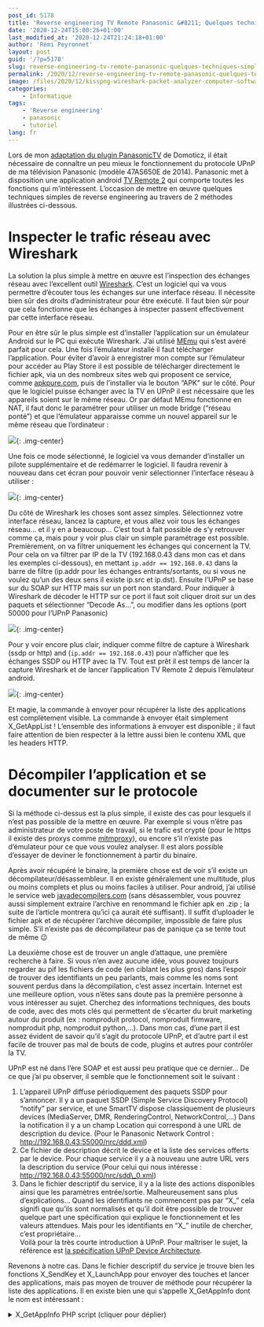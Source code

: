 ```yaml
---
post_id: 5178
title: 'Reverse engineering TV Remote Panasonic &#8211; Quelques techniques simples'
date: '2020-12-24T15:00:26+01:00'
last_modified_at: '2020-12-24T21:24:18+01:00'
author: 'Rémi Peyronnet'
layout: post
guid: '/?p=5178'
slug: reverse-engineering-tv-remote-panasonic-quelques-techniques-simples
permalink: /2020/12/reverse-engineering-tv-remote-panasonic-quelques-techniques-simples/
image: /files/2020/12/kisspng-wireshark-packet-analyzer-computer-software-protoc-leopard-shark-5b249064bbfc40.61560480152912291677.png
categories:
    - Informatique
tags:
    - 'Reverse engineering'
    - panasonic
    - tutoriel
lang: fr
---
```


Lors de mon [adaptation du plugin PanasonicTV](/2020/12/domoticz-panasonic-remote-buttons-and-custom-urls/) de Domoticz, il était nécessaire de connaître un peu mieux le fonctionnement du protocole UPnP de ma télévision Panasonic (modèle 47AS650E de 2014). Panasonic met à disposition une application android [TV Remote 2](https://play.google.com/store/apps/details?id=com.panasonic.pavc.viera.vieraremote2&hl=fr&gl=US) qui comporte toutes les fonctions qui m’intéressent. L’occasion de mettre en œuvre quelques techniques simples de reverse engineering au travers de 2 méthodes illustrées ci-dessous.

# Inspecter le trafic réseau avec Wireshark

La solution la plus simple à mettre en œuvre est l’inspection des échanges réseau avec l’excellent outil [Wireshark](https://www.wireshark.org/). C’est un logiciel qui va vous permettre d’écouter tous les échanges sur une interface réseau. Il nécessite bien sûr des droits d’administrateur pour être exécuté. Il faut bien sûr pour que cela fonctionne que les échanges à inspecter passent effectivement par cette interface réseau.

Pour en être sûr le plus simple est d’installer l’application sur un émulateur Android sur le PC qui exécute Wireshark. J’ai utilisé [MEmu](http://www.memuplay.com/) qui s’est avéré parfait pour cela. Une fois l’émulateur installé il faut télécharger l’application. Pour éviter d’avoir à enregistrer mon compte sur l’émulateur pour accéder au Play Store il est possible de télécharger directement le fichier apk, via un des nombreux sites web qui proposent ce service, comme [apkpure.com](https://apkpure.com/fr/search?q=panasonic+tv+remote+2), puis de l’installer via le bouton “APK” sur le côté. Pour que le logiciel puisse échanger avec la TV en UPnP il est nécessaire que les appareils soient sur le même réseau. Or par défaut MEmu fonctionne en NAT, il faut donc le paramétrer pour utiliser un mode bridge (“réseau ponté”) et que l’émulateur apparaisse comme un nouvel appareil sur le même réseau que l’ordinateur :

![](/files/2020/12/Memu-Bridge.png){: .img-center}

Une fois ce mode sélectionné, le logiciel va vous demander d’installer un pilote supplémentaire et de redémarrer le logiciel. Il faudra revenir à nouveau dans cet écran pour pouvoir venir sélectionner l’interface réseau à utiliser :

![](/files/2020/12/memu_adaptateur.png){: .img-center}

Du côté de Wireshark les choses sont assez simples. Sélectionnez votre interface réseau, lancez la capture, et vous allez voir tous les échanges réseau… et il y en a beaucoup… C’est tout à fait possible de s’y retrouver comme ça, mais pour y voir plus clair un simple paramétrage est possible. Premièrement, on va filtrer uniquement les échanges qui concernent la TV. Pour cela on va filtrer par IP de la TV (192.168.0.43 dans mon cas et dans les exemples ci-dessous), en mettant `ip.addr == 192.168.0.43` dans la barre de filtre (ip.addr pour les échanges entrants/sortants, ou si vous ne voulez qu’un des deux sens il existe ip.src et ip.dst). Ensuite l’UPnP se base sur du SOAP sur HTTP mais sur un port non standard. Pour indiquer à Wireshark de décoder le HTTP sur ce port il faut soit cliquer droit sur un des paquets et sélectionner “Decode As…”, ou modifier dans les options (port 50000 pour l’UPnP Panasonic)

![](/files/2020/12/Wireshark-custom-HTTP-port.png){: .img-center}

Pour y voir encore plus clair, indiquer comme filtre de capture à Wireshark (ssdp or http) and (`ip.addr == 192.168.0.43`) pour n’afficher que les échanges SSDP ou HTTP avec la TV. Tout est prêt il est temps de lancer la capture Wireshark et de lancer l’application TV Remote 2 depuis l’émulateur android.

![](/files/2020/12/wireshark_panasonic.png){: .img-center}

Et magie, la commande à envoyer pour récupérer la liste des applications est complètement visible. La commande à envoyer était simplement X\_GetAppList ! L’ensemble des informations à envoyer est disponible ; il faut faire attention de bien respecter à la lettre aussi bien le contenu XML que les headers HTTP.

# Décompiler l’application et se documenter sur le protocole

Si la méthode ci-dessus est la plus simple, il existe des cas pour lesquels il n’est pas possible de la mettre en œuvre. Par exemple si vous n’être pas administrateur de votre poste de travail, si le trafic est crypté (pour le https il existe des proxys comme [mitmproxy](https://mitmproxy.org/)), ou encore s’il n’existe pas d’émulateur pour ce que vous voulez analyser. Il est alors possible d’essayer de deviner le fonctionnement à partir du binaire.

Après avoir récupéré le binaire, la première chose est de voir s’il existe un décompilateur/désassembleur. Il en existe généralement une multitude, plus ou moins complets et plus ou moins faciles à utiliser. Pour android, j’ai utilisé le service web [javadecompilers.com](http://www.javadecompilers.com/) (sans désassembler, vous pouvrez aussi simplement extraire l’archive en renommand le fichier apk en .zip ; la suite de l’article montrera qu’ici ça aurait été suffisant). Il suffit d’uploader le fichier apk et de récupérer l’archive décompiler, impossible de faire plus simple. S’il n’existe pas de décompilateur pas de panique ça se tente tout de même 😉

La deuxième chose est de trouver un angle d’attaque, une première recherche à faire. Si vous n’en avez aucune idée, vous pouvez toujours regarder au pif les fichiers de code (en ciblant les plus gros) dans l’espoir de trouver des identifiants un peu parlants, mais comme les noms sont souvent perdus dans la décompilation, c’est assez incertain. Internet est une meilleure option, vous n’êtes sans doute pas la première personne à vous intéresser au sujet. Cherchez des informations techniques, des bouts de code, avec des mots clés qui permettent de s’écarter du bruit marketing autour du produit (ex : nomproduit protocol, nomproduit firmware, nomproduit php, nomproduit python,…). Dans mon cas, d’une part il est assez évident de savoir qu’il s’agit du protocole UPnP, et d’autre part il est facile de trouver pas mal de bouts de code, plugins et autres pour contrôler la TV.

UPnP est né dans l’ère SOAP et est aussi peu pratique que ce dernier… De ce que j’ai pu observer, il semble que le fonctionnement soit le suivant :  
1. L’appareil UPnP diffuse périodiquement des paquets SSDP pour s’annoncer. Il y a un paquet SSDP (Simple Service Discovery Protocol) “notify” par service, et une SmartTV dispose classiquement de plusieurs devices (MediaServer, DMR, RenderingControl, NetworkControl,…) Dans la notification il y a un champ Location qui correspond à une URL de description du device. (Pour le Panasonic Network Control : http://192.168.0.43:55000/nrc/ddd.xml)  
2. Ce fichier de description décrit le device et la liste des services offerts par le device. Pour chaque service il y a à nouveau une autre URL vers la description du service (Pour celui qui nous intéresse : http://192.168.0.43:55000/nrc/sdd\_0.xml)  
3. Dans le fichier descriptif du service, il y a la liste des actions disponibles ainsi que les paramètres entrée/sortie. Malheureusement sans plus d’explications… Quand les identifiants ne commencent pas par “X\_” cela signifi que qu’ils sont normalisés et qu’il doit être possible de trouver quelque part une spécification qui explique le fonctionnement et les valeurs attendues. Mais pour les identifiants en “X\_” inutile de chercher, c’est propriétaire…  
Voilà pour la très courte introduction à UPnP. Pour maîtriser le sujet, la référence est [la spécification UPnP Device Architecture](https://web.archive.org/web/20151107123618/http://www.upnp.org/specs/arch/UPnP-arch-DeviceArchitecture-v1.1.pdf).

Revenons à notre cas. Dans le fichier descriptif du service je trouve bien les fonctions X\_SendKey et X\_LaunchApp pour envoyer des touches et lancer des applications, mais pas moyen de trouver de méthode pour récupérer la liste des applications. Il en existe bien une qui s’appelle X\_GetAppInfo dont le nom est intéressant :

<details markdown="1"><summary>X_GetAppInfo PHP script (cliquer pour déplier)</summary>
```php
<?php
$operation = "X_GetAppInfo";

$input = "<?xml version=\"1.0\" encoding=\"utf-8\"?>\n";
$input .= "<s:Envelope xmlns:s=\"http://schemas.xmlsoap.org/soap/envelope/\" s:encodingStyle=\"http://schemas.xmlsoap.org/soap/encoding/\">\n";
$input .= "<s:Body>\n";
$input .= "<u:$operation xmlns:u=\"urn:panasonic-com:service:p00NetworkControl:1\">\n";
$input .= "<u:X_InfoType></u:X_InfoType>\n";
$input .= "</u:$operation>\n";
$input .= "</s:Body>\n";
$input .= "</s:Envelope>\n\n";

$header = array(
"Content-type: text/xml;charset=\"utf-8\"",
"Accept: text/xml",
"Cache-Control: no-cache",
"Pragma: no-cache",
"SOAPACTION: \"urn:panasonic-com:service:p00NetworkControl:1#$operation\"",
"Content-Length: ".strlen($input),
);
$curl = curl_init();
curl_setopt($curl, CURLOPT_URL, 'http://192.168.0.43:55000/nrc/control_0');
curl_setopt($curl, CURLOPT_POST, 1);
curl_setopt($curl, CURLOPT_HTTPHEADER, $header); 
curl_setopt($curl, CURLOPT_POSTFIELDS, $input);
curl_setopt($curl, CURLOPT_RETURNTRANSFER, 1);
  if(($result = curl_exec($curl)) === false) {
    $err = 'Curl error: ' . curl_error($curl);
    curl_close($curl);
    print $err;
  } else {
    curl_close($curl);
    print 'Operation completed without any errors';
	print $result;
  }
?>
```

</details><br>

Malheureusement le résultat est mitigé, pour certaines applications ça marche, je récupère bien l’identifiant de l’application. Par exemple :

```
Pour YouTube : <X_AppInfo>vc_app:1:product_id=0070000200000001:YouTube</X_AppInfo>
Pour Netflix : <X_AppInfo>vc_app:7:product_id=0010000200000001:Netflix</X_AppInfo>

```

Mais parfois c’est complètement vide. Impossible de savoir pourquoi, et comment faire pour trouver l’identifiant systématiquement.

Or l’application Android le permet, donc ça doit bien être possible quelque part. Après avoir tenté sans succès dans quelques fichiers sources, je décide de chercher la chaine “X\_SendKey” que je sais devoir être assez proche dans le code de là où je dois regarder :

`fgrep -r "X_SendKey" apk/`

*(avec apk/ qui est le nom du répertoire dans le quel j’ai décompressé l’archive issue du décompilateur)*

Et surprise, la chaine n’est pas trouvée dans le code, mais dans une bibliothèque libtvconnect.so disponible pour x86, armeabi et armeabi-v7a. S’il est possible de décompiler aussi des binaires natifs c’est bien plus difficile à exploiter. Mais si fgrep a pu trouver la chaine de caractère `X_SendKey` il est probable que celle que je cherche soit également lisible. Pour ceci il existe une commande très pratique ‘`strings`‘ qui va extraire d’un binaire tout ce qui ressemble à une chaine de caractère un peu potable.

`strings libtvconnect.so > libtvconnect.strings`

Ensuite, il suffit d’ouvrir le fichier dans un éditeur de texte, de chercher à nouveau `X_SendKey` et on le retrouve au milieu de plein d’autres commandes, dont une dont le nom est bougrement intéressant `X_GetAppList`. Le plus dur est fait, il suffit alors d’adapter un script UPnP pour tester la commande, et nos identifiants d’applications sont là !

```php
<?php
$operation = "X_GetAppList";

$input = "\n";
$input .= "\n";
$input .= "\n";
$input .= "<u:$operation xmlns:u=\"urn:panasonic-com:service:p00NetworkControl:1\">\n";
$input .= "\n";
$input .= "</u:$operation>\n";
$input .= "\n";
$input .= "\n\n";

$header = array(
"Content-type: text/xml;charset=\"utf-8\"",
"Accept: text/xml",
"Cache-Control: no-cache",
"Pragma: no-cache",
"SOAPACTION: \"urn:panasonic-com:service:p00NetworkControl:1#$operation\"",
"Content-Length: ".strlen($input),
);
$curl = curl_init();
curl_setopt($curl, CURLOPT_URL, 'http://192.168.0.43:55000/nrc/control_0');
curl_setopt($curl, CURLOPT_POST, 1);
curl_setopt($curl, CURLOPT_HTTPHEADER, $header); 
curl_setopt($curl, CURLOPT_POSTFIELDS, $input);
curl_setopt($curl, CURLOPT_RETURNTRANSFER, 1);
  if(($result = curl_exec($curl)) === false) {
    $err = 'Curl error: ' . curl_error($curl);
    curl_close($curl);
    print $err;
  } else {
    curl_close($curl);
    print 'Operation completed without any errors';
	print $result;
  }
?>
```

Renvoie bien la liste des identifiants disponibles :

```
<?xml version="1.0" encoding="utf-8"?>
<s:Envelope xmlns:s="http://schemas.xmlsoap.org/soap/envelope/" s:encodingStyle="http://schemas.xmlsoap.org/soap/encoding/">
<s:Body>
<u:X_GetAppListResponse xmlns:u="urn:panasonic-com:service:p00NetworkControl:1">
<X_AppList>
vc_app&apos;Unknown&apos;product_id=0387878700000032&apos;Lecteur multim├®dia&apos;http://192.168.0.43:55000/nrc/app_icon/0387878700000032&apos;Unknown&gt;
vc_app&apos;Unknown&apos;product_id=0387878700000014&apos;Serveur Media&apos;http://192.168.0.43:55000/nrc/app_icon/0387878700000014&apos;Unknown&gt;
vc_app&apos;Stop&apos;product_id=0070000200000001&apos;YouTube&apos;http://192.168.0.43:55000/nrc/app_icon/0070000200000001&apos;Unknown&gt;
vc_app&apos;Unknown&apos;product_id=0387878700000016&apos;VIERA Link&apos;http://192.168.0.43:55000/nrc/app_icon/0387878700000016&apos;Unknown&gt;
vc_app&apos;Stop&apos;product_id=0387878700000064&apos;Screen Market&apos;http://192.168.0.43:55000/nrc/app_icon/0387878700000064&apos;Unknown&gt;
vc_app&apos;Stop&apos;product_id=0387878700000062&apos;Apps Market&apos;http://192.168.0.43:55000/nrc/app_icon/0387878700000062&apos;Unknown&gt;
vc_app&apos;Stop&apos;product_id=0077777700140002&apos;Web Browser&apos;http://192.168.0.43:55000/nrc/app_icon/0077777700140002&apos;Unknown&gt;
vc_app&apos;Unknown&apos;product_id=0387878700000003&apos;Guide TV&apos;http://192.168.0.43:55000/nrc/app_icon/0387878700000003&apos;Unknown&gt;
vc_app&apos;Unknown&apos;product_id=0387878700000013&apos;T├®l├® enreg.&apos;http://192.168.0.43:55000/nrc/app_icon/0387878700000013&apos;Unknown&gt;
vc_app&apos;Unknown&apos;product_id=0387878700000049&apos;Yans─▒tma&apos;http://192.168.0.43:55000/nrc/app_icon/0387878700000049&apos;Unknown&gt;
vc_app&apos;Unknown&apos;product_id=0387878700000017&apos;Image incrust├®e&apos;http://192.168.0.43:55000/nrc/app_icon/0387878700000017&apos;Unknown&gt;
vc_app&apos;Stop&apos;product_id=0076002307000001&apos;Digital Concert Hall&apos;http://192.168.0.43:55000/nrc/app_icon/0076002307000001&apos;Unknown&gt;
vc_app&apos;Stop&apos;product_id=0010000200000001&apos;Netflix&apos;http://192.168.0.43:55000/nrc/app_icon/0010000200000001&apos;Unknown&gt;
vc_app&apos;Stop&apos;product_id=0020000600000001&apos;ARTE&apos;http://192.168.0.43:55000/nrc/app_icon/0020000600000001&apos;Unknown&gt;
vc_app&apos;Unknown&apos;product_id=0387878700000056&apos;my Stream&apos;http://192.168.0.43:55000/nrc/app_icon/0387878700000056&apos;Unknown&gt;
vc_app&apos;Stop&apos;product_id=0070000600000001&apos;Skype&apos;http://192.168.0.43:55000/nrc/app_icon/0070000600000001&apos;Unknown&gt;
vc_app&apos;Stop&apos;product_id=0020007600000001&apos;Deezer&apos;http://192.168.0.43:55000/nrc/app_icon/0020007600000001&apos;Unknown&gt;
vc_app&apos;Stop&apos;product_id=0010001800000001&apos;TuneIn&apos;http://192.168.0.43:55000/nrc/app_icon/0010001800000001&apos;Unknown&gt;
vc_app&apos;Stop&apos;product_id=0020001200000001&apos;CineTrailer&apos;http://192.168.0.43:55000/nrc/app_icon/0020001200000001&apos;Unknown&gt;
vc_app&apos;Stop&apos;product_id=0020007100000001&apos;Meteonews TV&apos;http://192.168.0.43:55000/nrc/app_icon/0020007100000001&apos;Unknown&gt;
vc_app&apos;Stop&apos;product_id=0020002A00000002&apos;Cinema&apos;http://192.168.0.43:55000/nrc/app_icon/0020002A00000002&apos;Unknown&gt;
vc_app&apos;Unknown&apos;product_id=0387878700000009&apos;Menu principal&apos;http://192.168.0.43:55000/nrc/app_icon/0387878700000009&apos;Unknown&gt;
vc_app&apos;Unknown&apos;product_id=0387878700000001&apos;TV&apos;http://192.168.0.43:55000/nrc/app_icon/0387878700000001&apos;Unknown&gt;
vc_app&apos;Stop&apos;product_id=0020001000000001&apos;euronews&apos;http://192.168.0.43:55000/nrc/app_icon/0020001000000001&apos;Unknown&gt;
vc_app&apos;Stop&apos;product_id=0070000C00000001&apos;AccuWeather.com&apos;http://192.168.0.43:55000/nrc/app_icon/0070000C00000001&apos;Unknown</X_AppList>
</u:X_GetAppListResponse>
</s:Body>
</s:Envelope>

```

A noter que l’implémentation de Panasonic est particulièrement capricieuse et ne tolère aucune fantaisie dans le message envoyé ou dans les headers. Ainsi toutes mes tentatives avec des outils comme RESTed ou Postman ont été des échecs et une pure perte de temps à cause de headers ajoutés par les outils ou le navigateur.

Quelques autres scripts pour tester quelques actions (basés sur ce [script PHP](http://cocoontech.com/forums/topic/21266-panasonic-viera-plasma-ip-control/page-4) ) :

<details markdown="1"><summary>X_SendKey PHP script (cliquer pour déplier)</summary>```php
<?php
$action = "NRC_HDMI2-ONOFF";

$operation = "X_SendKey";

$input = "<?xml version=\"1.0\" encoding=\"utf-8\"?>\n";
$input .= "<s:Envelope xmlns:s=\"http://schemas.xmlsoap.org/soap/envelope/\" s:encodingStyle=\"http://schemas.xmlsoap.org/soap/encoding/\">\n";
$input .= "<s:Body>\n";
$input .= "<u:$operation xmlns:u=\"urn:panasonic-com:service:p00NetworkControl:1\">\n";
$input .= "<X_KeyEvent>";
$input .= $action;
$input .= "</X_KeyEvent>\n";
$input .= "</u:$operation>\n";
$input .= "</s:Body>\n";
$input .= "</s:Envelope>\n\n";

$header = array(
"Content-type: text/xml;charset=\"utf-8\"",
"Accept: text/xml",
"Cache-Control: no-cache",
"Pragma: no-cache",
"SOAPACTION: \"urn:panasonic-com:service:p00NetworkControl:1#$operation\"",
"Content-Length: ".strlen($input),
);
$curl = curl_init();
curl_setopt($curl, CURLOPT_URL, 'http://192.168.0.43:55000/nrc/control_0');
curl_setopt($curl, CURLOPT_POST, 1);
curl_setopt($curl, CURLOPT_HTTPHEADER, $header); 
curl_setopt($curl, CURLOPT_POSTFIELDS, $input);
curl_setopt($curl, CURLOPT_RETURNTRANSFER, 1);
  if(($result = curl_exec($curl)) === false) {
    $err = 'Curl error: ' . curl_error($curl);
    curl_close($curl);
    print $err;
  } else {
    curl_close($curl);
    print 'Operation completed without any errors';
	print $result;
  }
?>
```

</details>

<details markdown="1"><summary>X_LaunchApp PHP script (cliquer pour déplier)</summary>```php
<?php

$operation = "X_LaunchApp";

$input = "<?xml version=\"1.0\" encoding=\"utf-8\"?>\n";
$input .= "<s:Envelope xmlns:s=\"http://schemas.xmlsoap.org/soap/envelope/\" s:encodingStyle=\"http://schemas.xmlsoap.org/soap/encoding/\">\n";
$input .= "<s:Body>\n";
$input .= "<u:$operation xmlns:u=\"urn:panasonic-com:service:p00NetworkControl:1\">\n";
$input .= "<X_AppType>vc_app</X_AppType>\n";
$input .= "<X_LaunchKeyword>product_id=0387878700000013</X_LaunchKeyword>\n";
$input .= "</u:$operation>\n";
$input .= "</s:Body>\n";
$input .= "</s:Envelope>\n\n";



$header = array(
"Content-type: text/xml;charset=\"utf-8\"",
"Accept: text/xml",
"Cache-Control: no-cache",
"Pragma: no-cache",
"SOAPACTION: \"urn:panasonic-com:service:p00NetworkControl:1#$operation\"",
"Content-Length: ".strlen($input),
);
$curl = curl_init();
curl_setopt($curl, CURLOPT_URL, 'http://192.168.0.43:55000/nrc/control_0');
curl_setopt($curl, CURLOPT_POST, 1);
curl_setopt($curl, CURLOPT_HTTPHEADER, $header); 
curl_setopt($curl, CURLOPT_POSTFIELDS, $input);
curl_setopt($curl, CURLOPT_RETURNTRANSFER, 1);
  if(($result = curl_exec($curl)) === false) {
    $err = 'Curl error: ' . curl_error($curl);
    curl_close($curl);
    print $err;
  } else {
    curl_close($curl);
    print 'Operation completed without any errors';
	print $result;
  }
?>
```

</details>

